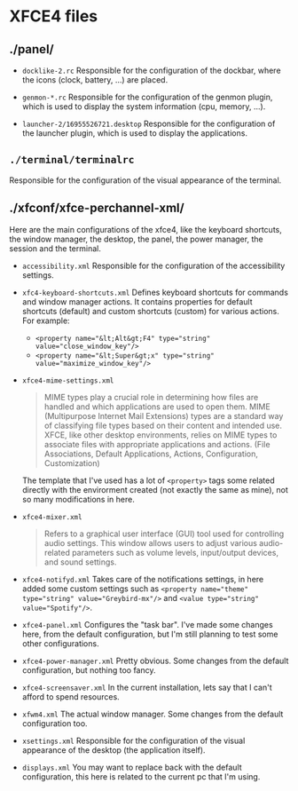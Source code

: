 # XFCE4 files

## ./panel/
- `docklike-2.rc`
    Responsible for the configuration of the dockbar, where the icons (clock, battery, ...) are placed.

- `genmon-*.rc`
    Responsible for the configuration of the genmon plugin, which is used to display the system information (cpu, memory, ...).

- `launcher-2/16955526721.desktop`
    Responsible for the configuration of the launcher plugin, which is used to display the applications.

## `./terminal/terminalrc`
Responsible for the configuration of the visual appearance of the terminal.

## ./xfconf/xfce-perchannel-xml/
Here are the main configurations of the xfce4, like the keyboard shortcuts, the window manager, the desktop, the panel, the power manager, the session and the terminal.

- `accessibility.xml`
    Responsible for the configuration of the accessibility settings.
- `xfc4-keyboard-shortcuts.xml`
    Defines keyboard shortcuts for commands and window manager actions.
    It contains properties for default shortcuts (default) and custom shortcuts (custom) for various actions.
    For example:
    - `<property name="&lt;Alt&gt;F4" type="string" value="close_window_key"/>`
    - `<property name="&lt;Super&gt;x" type="string" value="maximize_window_key"/>`
- `xfce4-mime-settings.xml`
    > MIME types play a crucial role in determining how files are handled and which applications are used to open them. MIME (Multipurpose Internet Mail Extensions) types are a standard way of classifying file types based on their content and intended use. XFCE, like other desktop environments, relies on MIME types to associate files with appropriate applications and actions. (File Associations, Default Applications, Actions, Configuration, Customization)

    The template that I've used has a lot of `<property>` tags some related directly with the envirorment created (not exactly the same as mine), not so many modifications in here.
- `xfce4-mixer.xml`
    > Refers to a graphical user interface (GUI) tool used for controlling audio settings. This window allows users to adjust various audio-related parameters such as volume levels, input/output devices, and sound settings.
- `xfce4-notifyd.xml`
    Takes care of the notifications settings, in here added some custom settings such as `<property name="theme" type="string" value="Greybird-mx"/>` and `<value type="string" value="Spotify"/>`.
- `xfce4-panel.xml`
    Configures the "task bar". I've made some changes here, from the default configuration, but I'm still planning to test some other configurations.
- `xfce4-power-manager.xml`
    Pretty obvious. Some changes from the default configuration, but nothing too fancy.
- `xfce4-screensaver.xml`
    In the current installation, lets say that I can't afford to spend resources.
- `xfwm4.xml`
    The actual window manager. Some changes from the default configuration too.
- `xsettings.xml`
    Responsible for the configuration of the visual appearance of the desktop (the application itself).
- `displays.xml`
    You may want to replace back with the default configuration, this here is related to the current pc that I'm using.